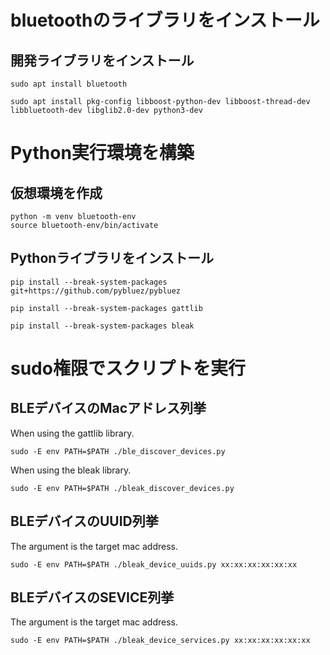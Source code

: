 # bluetoothのライブラリをインストール

## 開発ライブラリをインストール
```
sudo apt install bluetooth
```

```
sudo apt install pkg-config libboost-python-dev libboost-thread-dev libbluetooth-dev libglib2.0-dev python3-dev
```

# Python実行環境を構築

## 仮想環境を作成
```
python -m venv bluetooth-env
source bluetooth-env/bin/activate
```

## Pythonライブラリをインストール

```
pip install --break-system-packages git+https://github.com/pybluez/pybluez
```

```
pip install --break-system-packages gattlib
```

```
pip install --break-system-packages bleak
```

# sudo権限でスクリプトを実行

## BLEデバイスのMacアドレス列挙

When using the gattlib library.
```
sudo -E env PATH=$PATH ./ble_discover_devices.py
```

When using the bleak library.
```
sudo -E env PATH=$PATH ./bleak_discover_devices.py
```

## BLEデバイスのUUID列挙
The argument is the target mac address.
```
sudo -E env PATH=$PATH ./bleak_device_uuids.py xx:xx:xx:xx:xx:xx
```

## BLEデバイスのSEVICE列挙
The argument is the target mac address.
```
sudo -E env PATH=$PATH ./bleak_device_services.py xx:xx:xx:xx:xx:xx
```